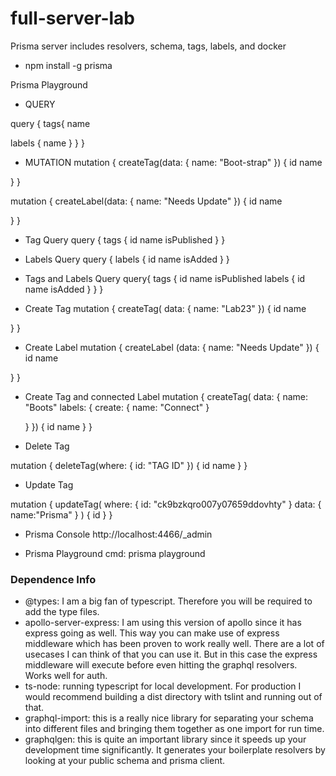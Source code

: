 # full-server-lab
Prisma server includes resolvers, schema, tags, labels, and docker

+ npm install -g prisma

Prisma Playground

 + QUERY

query { tags{ name

labels { name } } }

 + MUTATION
mutation { createTag(data: { name: "Boot-strap" }) { id name

} }

mutation { createLabel(data: { name: "Needs Update" }) { id name

} }

+ Tag Query
query {
  tags {
    id
    name
    isPublished
  }
}

+ Labels Query
query {
  labels {
    id
    name
    isAdded
  }
}

+ Tags and Labels Query
query{
  tags {
    id
    name
    isPublished
    labels {
      id
      name
      isAdded
    }
  }
}

+ Create Tag
mutation { 
  createTag(
    data: { 
      name: "Lab23" }) 
  { 
    id 
    name

} }

+ Create Label
mutation { 
    createLabel
  (data: 
    { name: 
      "Needs Update" 
    }) 
  { 
    id 
    name

} 
}

+ Create Tag and connected Label
mutation { 
  createTag(
    data: { 
      name: "Boots"
  labels: {
    create: {
      name: "Connect"
    }

  }
    }) 
  { 
    id 
    name
  } 
}
 
 + Delete Tag
 
mutation {
  deleteTag(where: {
    id: "TAG ID"
  }) {
    id
    name
  }
}

+ Update Tag

mutation {
  updateTag(
    where: {
      id: "ck9bzkqro007y07659ddovhty"
    }
    data: {
      name:"Prisma"
    }
  ) {
    id
  }
}

+ Prisma Console http://localhost:4466/_admin

+ Prisma Playground cmd: prisma playground

### Dependence Info

+ @types: I am a big fan of typescript. Therefore you will be required to add the type files.
+ apollo-server-express: I am using this version of apollo since it has express going as well. This way you can make use of express middleware which has been proven to work really well. There are a lot of usecases I can think of that you can use it. But in this case the express middleware will execute before even hitting the graphql resolvers. Works well for auth.
+ ts-node: running typescript for local development. For production I would recommend building a dist directory with tslint and running out of that.
+ graphql-import: this is a really nice library for separating your schema into different files and bringing them together as one import for run time.
+ graphqlgen: this is quite an important library since it speeds up your development time significantly. It generates your boilerplate resolvers by looking at your public schema and prisma client.